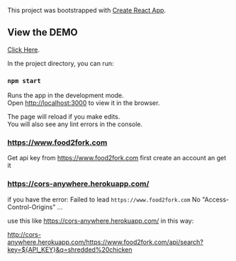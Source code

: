 This project was bootstrapped with [Create React App](https://github.com/facebook/create-react-app).

## View the DEMO

[Click Here](https://bubulbobul.github.io/recipe_search/).

In the project directory, you can run:

### `npm start`

Runs the app in the development mode.<br>
Open [http://localhost:3000](http://localhost:3000) to view it in the browser.

The page will reload if you make edits.<br>
You will also see any lint errors in the console.

### https://www.food2fork.com

Get api key from https://www.food2fork.com first create an account an get it

### https://cors-anywhere.herokuapp.com/

if you have the error:
Failed to lead `https://www.food2fork.com` No "Access-Control-Origins" ...

use this like https://cors-anywhere.herokuapp.com/ in this way:

http://cors-anywhere.herokuapp.com/https://www.food2fork.com/api/search?key=${API_KEY}&q=shredded%20chicken

